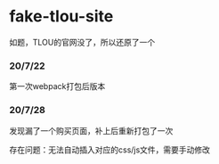 # fake-tlou-site

如题，TLOU的官网没了，所以还原了一个

### 20/7/22
第一次webpack打包后版本

### 20/7/28
发现漏了一个购买页面，补上后重新打包了一次

存在问题：无法自动插入对应的css/js文件，需要手动修改

